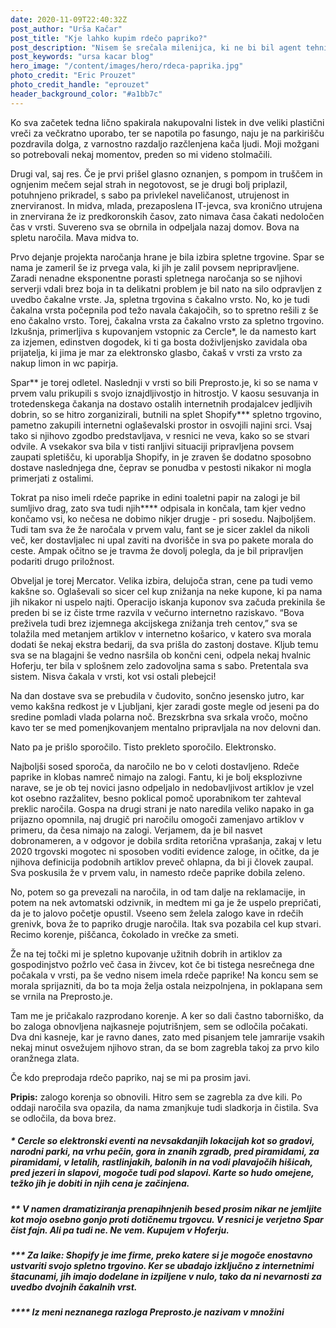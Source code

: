 ```yaml
---
date: 2020-11-09T22:40:32Z
post_author: "Urša Kačar"
post_title: "Kje lahko kupim rdečo papriko?"
post_description: "Nisem še srečala milenijca, ki ne bi bil agent tehnične podpore svojim staršem. Prostovoljno in za skrajšan delovni čas, tako v klicnem centru kot tudi na terenu."
post_keywords: "ursa kacar blog"
hero_image: "/content/images/hero/rdeca-paprika.jpg"
photo_credit: "Eric Prouzet"
photo_credit_handle: "eprouzet"
header_background_color: "#a1bb7c"
---
```


Ko sva začetek tedna lično spakirala nakupovalni listek in dve veliki plastični vreči za večkratno uporabo, ter se napotila po fasungo, naju je na parkirišču pozdravila dolga, z varnostno razdaljo razčlenjena kača ljudi. Moji možgani so potrebovali nekaj momentov, preden so mi videno stolmačili.

Drugi val, saj res. Če je prvi prišel glasno oznanjen, s pompom in truščem in ognjenim mečem sejal strah in negotovost, se je drugi bolj priplazil, potuhnjeno prikradel, s sabo pa privlekel naveličanost, utrujenost in znerviranost. In midva, mlada, prezaposlena IT-jevca, sva kronično utrujena in znervirana že iz predkoronskih časov, zato nimava časa čakati nedoločen čas v vrsti. Suvereno sva se obrnila in odpeljala nazaj domov. Bova na spletu naročila. Mava midva to.

Prvo dejanje projekta naročanja hrane je bila izbira spletne trgovine. Spar se nama je zameril še iz prvega vala, ki jih je zalil povsem nepripravljene. Zaradi nenadne eksponentne porasti spletnega naročanja so se njihovi serverji vdali brez boja in ta delikatni problem je bil nato na silo odpravljen z uvedbo čakalne vrste. Ja, spletna trgovina s čakalno vrsto. No, ko je tudi čakalna vrsta počepnila pod težo navala čakajočih, so to spretno rešili z še eno čakalno vrsto. Torej, čakalna vrsta za čakalno vrsto za spletno trgovino. Izkušnja, primerljiva s kupovanjem vstopnic za Cercle\*, le da namesto kart za izjemen, edinstven dogodek, ki ti ga bosta doživljenjsko zavidala oba prijatelja, ki jima je mar za elektronsko glasbo, čakaš v vrsti za vrsto za nakup limon in wc papirja.

Spar** je torej odletel. Naslednji v vrsti so bili Preprosto.je, ki so se nama v prvem valu prikupili s svojo iznajdljivostjo in hitrostjo. V kaosu sesuvanja in trotedenskega čakanja na dostavo ostalih internetnih prodajalcev jedljivih dobrin, so se hitro zorganizirali, butnili na splet Shopify\*** spletno trgovino, pametno zakupili internetni oglaševalski prostor in osvojili najini srci. Vsaj tako si njihovo zgodbo predstavljava, v resnici ne veva, kako so se stvari odvile. A vsekakor sva bila v tisti ranljivi situaciji pripravljena povsem zaupati spletišču, ki uporablja Shopify, in je zraven še dodatno sposobno dostave naslednjega dne, čeprav se ponudba v pestosti nikakor ni mogla primerjati z ostalimi.

Tokrat pa niso imeli rdeče paprike in edini toaletni papir na zalogi je bil sumljivo drag, zato sva tudi njih\*\*\*\* odpisala in končala, tam kjer vedno končamo vsi, ko nečesa ne dobimo nikjer drugje - pri sosedu. Najboljšem. Tudi tam sva že že naročala v prvem valu, fant se je sicer zaklel da nikoli več, ker dostavljalec ni upal zaviti na dvorišče in sva po pakete morala do ceste. Ampak očitno se je travma že dovolj polegla, da je bil pripravljen podariti drugo priložnost.

Obveljal je torej Mercator. Velika izbira, delujoča stran, cene pa tudi vemo kakšne so. Oglaševali so sicer cel kup znižanja na neke kupone, ki pa nama jih nikakor ni uspelo najti. Operacijo iskanja kuponov sva začuda prekinila še preden bi se iz čiste trme razvila v večurno internetno raziskavo. “Bova preživela tudi brez izjemnega akcijskega znižanja treh centov,” sva se tolažila med metanjem artiklov v internetno košarico, v katero sva morala dodati še nekaj ekstra bedarij, da sva prišla do zastonj dostave. Kljub temu sva se na blagajni še vedno nasršila ob končni ceni, odpela nekaj hvalnic Hoferju, ter bila v splošnem zelo zadovoljna sama s sabo. Pretentala sva sistem. Nisva čakala v vrsti, kot vsi ostali plebejci!

Na dan dostave sva se prebudila v čudovito, sončno jesensko jutro, kar vemo kakšna redkost je v Ljubljani, kjer zaradi goste megle od jeseni pa do sredine pomladi vlada polarna noč. Brezskrbna sva srkala vročo, močno kavo ter se med pomenjkovanjem mentalno pripravljala na nov delovni dan.

Nato pa je prišlo sporočilo. Tisto prekleto sporočilo. Elektronsko.

Najboljši sosed sporoča, da naročilo ne bo v celoti dostavljeno. Rdeče paprike in klobas namreč nimajo na zalogi. Fantu, ki je bolj eksplozivne narave, se je ob tej novici jasno odpeljalo in nedobavljivost artiklov je vzel kot osebno razžalitev, besno poklical pomoč uporabnikom ter zahteval preklic naročila. Gospa na drugi strani je nato naredila veliko napako in ga prijazno opomnila, naj drugič pri naročilu omogoči zamenjavo artiklov v primeru, da česa nimajo na zalogi. Verjamem, da je bil nasvet dobronameren, a v odgovor je dobila srdita retorična vprašanja, zakaj v letu 2020 trgovski mogotec ni sposoben voditi evidence zaloge, in očitke, da je njihova definicija podobnih artiklov preveč ohlapna, da bi ji človek zaupal. Sva poskusila že v prvem valu, in namesto rdeče paprike dobila zeleno.

No, potem so ga prevezali na naročila, in od tam dalje na reklamacije, in potem na nek avtomatski odzivnik, in medtem mi ga je že uspelo prepričati, da je to jalovo početje opustil. Vseeno sem želela zalogo kave in rdečih grenivk, bova že to papriko drugje naročila. Itak sva pozabila cel kup stvari. Recimo korenje, piščanca, čokolado in vrečke za smeti.

Že na tej točki mi je spletno kupovanje užitnih dobrih in artiklov za gospodinjstvo požrlo več časa in živcev, kot če bi tistega nesrečnega dne počakala v vrsti, pa še vedno nisem imela rdeče paprike! Na koncu sem se morala sprijazniti, da bo ta moja želja ostala neizpolnjena, in poklapana sem se vrnila na Preprosto.je.

Tam me je pričakalo razprodano korenje. A ker so dali častno taborniško, da bo zaloga obnovljena najkasneje pojutrišnjem, sem se odločila počakati. Dva dni kasneje, kar je ravno danes, zato med pisanjem tele jamrarije vsakih nekaj minut osvežujem njihovo stran, da se bom zagrebla takoj za prvo kilo oranžnega zlata.

Če kdo preprodaja rdečo papriko, naj se mi pa prosim javi.

**Pripis:** zalogo korenja so obnovili. Hitro sem se zagrebla za dve kili. Po oddaji naročila sva opazila, da nama zmanjkuje tudi sladkorja in čistila. Sva se odločila, da bova brez.

##### \* Cercle so elektronski eventi na nevsakdanjih lokacijah kot so gradovi, narodni parki, na vrhu pečin, gora in znanih zgradb, pred piramidami, za piramidami, v letalih, rastlinjakih, balonih in na vodi plavajočih hišicah, pred jezeri in slapovi, mogoče tudi pod slapovi. Karte so hudo omejene, težko jih je dobiti in njih cena je začinjena.

##### \*\* V namen dramatiziranja prenapihnjenih besed prosim nikar ne jemljite kot mojo osebno gonjo proti dotičnemu trgovcu. V resnici je verjetno Spar čist fajn. Ali pa tudi ne. Ne vem. Kupujem v Hoferju.

##### \*\*\* Za laike: Shopify je ime firme, preko katere si je mogoče enostavno ustvariti svojo spletno trgovino. Ker se ubadajo izključno z internetnimi štacunami, jih imajo dodelane in izpiljene v nulo, tako da ni nevarnosti za uvedbo dvojnih čakalnih vrst.

##### \*\*\*\* Iz meni neznanega razloga Preprosto.je nazivam v množini
